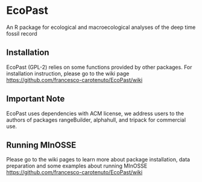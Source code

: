 
<!-- README.md is generated from README.Rmd. Please edit that file -->

# EcoPast

<!-- badges: start -->

<!-- badges: end -->

An R package for ecological and macroecological analyses of the deep
time fossil record

## Installation

EcoPast (GPL-2) relies on some functions provided by other packages.
For installation instruction, please go to the wiki page https://github.com/francesco-carotenuto/EcoPast/wiki

## Important Note

EcoPast uses dependencies with ACM license, we address users to the
authors of packages rangeBuilder, alphahull, and tripack for commercial
use.

## Running MInOSSE

Please go to the wiki pages to learn more about package installation, data preparation and some examples about running MInOSSE
https://github.com/francesco-carotenuto/EcoPast/wiki
